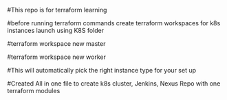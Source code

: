 #This repo is for terraform learning

#before running terraform commands create terraform workspaces for k8s instances launch using K8S folder

#terraform workspace new master

#terraform workspace new worker

#This will automatically pick the right instance type for your set up


#Created All in one file to create k8s cluster, Jenkins, Nexus Repo with one terraform modules
